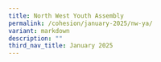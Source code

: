 ```yaml
---
title: North West Youth Assembly
permalink: /cohesion/january-2025/nw-ya/
variant: markdown
description: ""
third_nav_title: January 2025
---
```


